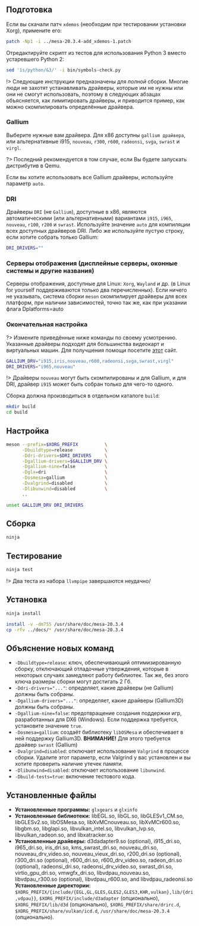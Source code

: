 <package-info :package="package" showsbu2></package-info>

<script>
		new Vue({
		el: '#main',
		data: { package: {} },
		mounted: function () {
				this.getPackage('mesa');
		},
		methods: {
			getPackage: function(name) {
					getPackage(name)
					.then(response => this.package = response);
			},
		}
  })
</script>

## Подготовка

Если вы скачали патч `xdemos` (необходим при тестировании установки Xorg), примените его:

```bash
patch -Np1 -i ../mesa-20.3.4-add_xdemos-1.patch
```

Отредактируйте скрипт из тестов для использования Python 3 вместо устаревшего Python 2:

```bash
sed '1s/python/&3/' -i bin/symbols-check.py
```

!> Следующие инструкции предназначены для *полной* сборки. Многие люди не захотят устанавливать драйверы, которые им не нужны или они не смогут использовать, поэтому в следующих абзацах объясняется, как лимитировать драйверы, и приводится пример, как можно скомпилировать определённые драйвера.

### Gallium
Выберите нужные вам драйвера. Для x86 доступны `gallium драйвера`, или альтернативные i915, `nouveau`, `r300`, `r600`, `radeonsi`, `svga`, `swrast` и `virgl`.

?> Последний рекомендуется в том случае, если Вы будете запускать дистрибутив в Qemu.

Если вы хотите использовать все Gallium драйверы, используйте параметр `auto`.

### DRI

Драйверы `DRI` (не `Gallium`), доступные в x86, являются автоматическими (или альтернативными) вариантами `i915`, `i965`, `nouveau`, `r100`, `r200` и `swrast`. Используйте значение `auto` для компиляции всех доступных драйверов DRI. Либо же используйте пустую строку, если хотите собрать только Gallium:

```bash
DRI_DRIVERS=""
```

### Серверы отображения (дисплейные серверы, оконные системы и другие названия)

Серверы отображения, доступные для Linux: `Xorg`, `Wayland` и др. (в Linux for yourself поддерживаются только два перечисленных). Если ничего не указывать, система сборки `meson` скомпилирует драйверы для всех платформ, при наличии зависимостей, точно так же, как при указании флага Dplatforms=auto

### Окончательная настройка

?> Измените приведённые ниже команды по своему усмотрению. Указанные драйверы подходят для большинства видеокарт и виртуальных машин. Для получшения помощи посетите [этот](https://docs.mesa3d.org/systems.html) сайт.

```bash
GALLIUM_DRV="i915,iris,nouveau,r600,radeonsi,svga,swrast,virgl"
DRI_DRIVERS="i965,nouveau"
```

!> Драйверы `nouveau` могут быть скомпилированы и для Gallium, и для DRI, драйвер `i915` может быть собран только для чего-то одного.

Сборка должна производиться в отдельном каталоге `build`:

```bash
mkdir build
cd build
```

## Настройка

```bash
meson --prefix=$XORG_PREFIX          \
      -Dbuildtype=release            \
      -Ddri-drivers=$DRI_DRIVERS     \
      -Dgallium-drivers=$GALLIUM_DRV \
      -Dgallium-nine=false           \
      -Dglx=dri                      \
      -Dosmesa=gallium               \
      -Dvalgrind=disabled            \
      -Dlibunwind=disabled           \
      ..

unset GALLIUM_DRV DRI_DRIVERS
```

## Сборка

```bash
ninja
```

## Тестирование

```bash
ninja test
```

!> Два теста из набора `llvmpipe` завершаются неудачно/

## Установка

```bash
ninja install

install -v -dm755 /usr/share/doc/mesa-20.3.4
cp -rfv ../docs/* /usr/share/doc/mesa-20.3.4
```

## Объяснение новых команд

* `-Dbuildtype=release`: ключ, обеспечивающий оптимизированную сборку, отключающий отладочные утверждения, которые в некоторых случаях замедляют работу библиотек. Так же, без этого ключа размеры сборки могут достигать 2 Гб.
* `-Ddri-drivers="..."`: определяет, какие драйверы (не Gallium) должны быть собраны.
* `-Dgallium-drivers="..."`: определяет, какие драйверы (Gallium3D) должны быть собраны.
* `-Dgallium-nine=false`: предотвращение создания поддержки игр, разработанных для DX6 (Windows). Если поддержка требуется, установите значение `true`.
* `-Dosmesa=gallium`: создаёт библиотеку `libOSMesa` и обеспечивает в ней поддержку Gallium3D. **ВНИМАНИЕ!** Для этого требуется драйвер `swrast` (Gallium)
* `-Dvalgrind=disabled`: отключает использование `Valgrind` в процессе сборки. Удалите этот параметр, если Valgrind у вас установлен и вы хотите проверить наличие утечек памяти.
* `-Dlibunwind=disabled`: отключает использование `libunwind`.
* `-Dbuild-tests=true`: включение тестового кода.

## Установленные файлы
* **Установленные программы:** `glxgears` и `glxinfo`
* **Установленные библиотеки:** libEGL.so, libGL.so, libGLESv1_CM.so, libGLESv2.so, libOSMesa.so, libXvMCnouveau.so, libXvMCr600.so, libgbm.so, libglapi.so, libvulkan_intel.so, libvulkan_lvp.so, libvulkan_radeon.so, and libxatracker.so
* **Установленные драйверы:** d3dadapter9.so (optional), i915_dri.so, i965_dri.so, iris_dri.so, kms_swrast_dri.so, nouveau_dri.so, nouveau_drv_video.so, nouveau_vieux_dri.so, r200_dri.so (optional), r300_dri.so (optional), r600_dri.so, r600_drv_video.so, radeon_dri.so (optional), radeonsi_dri.so, radeonsi_drv_video.so, swrast_dri.so, virtio_gpu_dri.so, vmwgfx_dri.so, libvdpau_nouveau.so, libvdpau_r300.so (optional), libvdpau_r600.so, and libvdpau_radeonsi.so
**Установленные директории:** `$XORG_PREFIX/{include/{EGL,GL,GLES,GLES2,GLES3,KHR,vulkan},lib/{dri,vdpau}}`, `$XORG_PREFIX/include/d3adapter` (опционально), `$XORG_PREFIX/lib/d3d` (опционально), `$XORG_PREFIX/share/drirc.d`, `$XORG_PREFIX/share/vulkan/icd.d`, `/usr/share/doc/mesa-20.3.4` (опционально).
